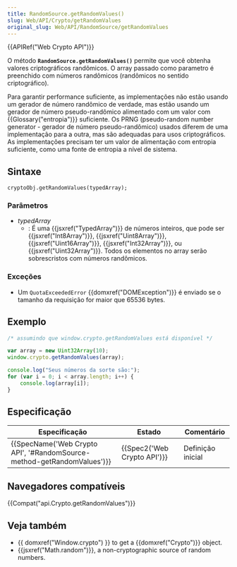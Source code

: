 ```yaml
---
title: RandomSource.getRandomValues()
slug: Web/API/Crypto/getRandomValues
original_slug: Web/API/RandomSource/getRandomValues
---
```

{{APIRef("Web Crypto API")}}

O método **`RandomSource.getRandomValues()`** permite que você obtenha valores criptográficos randômicos. O array passado como parametro é preenchido com números randômicos (randômicos no sentido criptográfico).

Para garantir performance suficiente, as implementações não estão usando um gerador de número randômico de verdade, mas estão usando um gerador de número pseudo-randômico alimentado com um valor com {{Glossary("entropia")}} suficiente. Os PRNG (pseudo-random number generator - gerador de número pseudo-randômico) usados diferem de uma implementação para a outra, mas são adequadas para usos criptográficos. As implementações precisam ter um valor de alimentação com entropia suficiente, como uma fonte de entropia a nível de sistema.

## Sintaxe

```
cryptoObj.getRandomValues(typedArray);
```

### Parâmetros

- _typedArray_
  - : É uma {{jsxref("TypedArray")}} de números inteiros, que pode ser {{jsxref("Int8Array")}}, {{jsxref("Uint8Array")}}, {{jsxref("Uint16Array")}}, {{jsxref("Int32Array")}}, ou {{jsxref("Uint32Array")}}. Todos os elementos no array serão sobrescristos com números randômicos.

### Exceções

- Um `QuotaExceededError` {{domxref("DOMException")}} é enviado se o tamanho da requisição for maior que 65536 bytes.

## Exemplo

```js
/* assumindo que window.crypto.getRandomValues está disponível */

var array = new Uint32Array(10);
window.crypto.getRandomValues(array);

console.log("Seus números da sorte são:");
for (var i = 0; i < array.length; i++) {
    console.log(array[i]);
}
```

## Especificação

| Especificação                                                                                | Estado                               | Comentário        |
| -------------------------------------------------------------------------------------------- | ------------------------------------ | ----------------- |
| {{SpecName('Web Crypto API', '#RandomSource-method-getRandomValues')}} | {{Spec2('Web Crypto API')}} | Definição inicial |

## Navegadores compatíveis

{{Compat("api.Crypto.getRandomValues")}}

## Veja também

- {{ domxref("Window.crypto") }} to get a {{domxref("Crypto")}} object.
- {{jsxref("Math.random")}}, a non-cryptographic source of random numbers.
